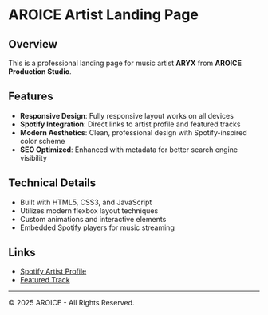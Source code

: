 # AROICE Artist Landing Page

## Overview

This is a professional landing page for music artist **ARYX** from **AROICE Production Studio**.

## Features

- **Responsive Design**: Fully responsive layout works on all devices
- **Spotify Integration**: Direct links to artist profile and featured tracks
- **Modern Aesthetics**: Clean, professional design with Spotify-inspired color scheme
- **SEO Optimized**: Enhanced with metadata for better search engine visibility

## Technical Details

- Built with HTML5, CSS3, and JavaScript
- Utilizes modern flexbox layout techniques
- Custom animations and interactive elements
- Embedded Spotify players for music streaming

## Links

- [Spotify Artist Profile](https://open.spotify.com/artist/07jJUAVla7hGiKOX8xGJRe)
- [Featured Track](https://open.spotify.com/track/0wKXfxTHvIYNF4xYgy8pFF)

---

&copy; 2025 AROICE - All Rights Reserved.